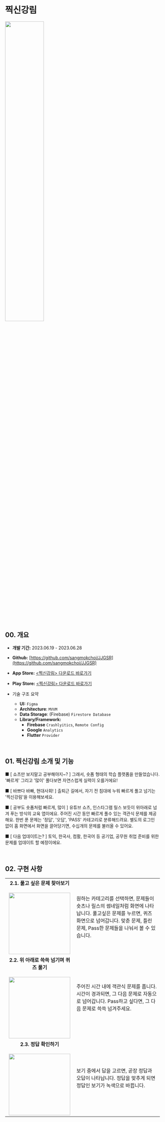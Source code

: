 # 찍신강림
<img
  src="https://github.com/user-attachments/assets/ed77fb9f-f917-4947-a9ad-5738fc586f79"
  width="50%"
/>
</br>


## 00. 개요

- **개발 기간:** 2023.06.19 - 2023.06.28

- **Github:** [https://github.com/sangmokchoi/JJGSR](https://github.com/sangmokchoi/JJGSR)

- **App Store:** [<찍신강림> 다운로드 바로가기](https://apps.apple.com/app/%EC%B0%8D%EC%8B%A0%EA%B0%95%EB%A6%BC/id6504901441)
- **Play Store:** [<찍신강림> 다운로드 바로가기](https://play.google.com/store/apps/details?id=com.app.JJGSR)

- 기술 구조 요약
  - **UI:** `Figma`
  - **Architecture**: `MVVM`
  - **Data Storage**: (Firebase) `Firestore Database`
  - **Library/Framework:**
      - **Firebase**
      `Crashlyitics`, `Remote Config`
      - **Google**
      `Analytics`
      - **Flutter**
      `Provider`

</br>

## 01. 찍신강림 소개 및 기능

<aside>

■ [ 쇼츠만 보지말고 공부해야지~? ]
그래서, 숏폼 형태의 학습 플랫폼을 만들었습니다.
'빠르게' 그리고 '많이' 풀다보면 자연스럽게 실력이 오를거에요!

■ [ 바쁘다 바빠, 현대사회! ]
출퇴근 길에서, 자기 전 침대에 누워
빠르게 풀고 넘기는 '찍신강림'을 이용해보세요.

■ [ 공부도 숏폼처럼 빠르게, 많이 ]
유튜브 쇼츠, 인스타그램 릴스 보듯이 위아래로 넘겨 푸는 방식의 교육 앱이에요.
주어진 시간 동안 빠르게 풀수 있는 객관식 문제를 제공해요.
한번 푼 문제는 '정답', '오답', 'PASS' 카테고리로 분류해드려요.
별도의 로그인 없이 홈 화면에서 화면을 끌어당기면, 수십개의 문제를 불러올 수 있어요.

■ [ 다음 업데이트는? ]
토익, 한국사, 컴활, 한국어 등 공기업, 공무원 취업 준비를 위한 문제를 업데이트 할 예정이에요.

</aside>

</br>


## 02. 구현 사항

<table>
  <tr>
    <td align="center"><b>2.1. 풀고 싶은 문제 찾아보기</b><br /><br /><img src="https://github.com/user-attachments/assets/29e09372-5ea1-4ac5-9fc1-092a65017709" width="200"/></td>
    <td>
      <p>
        원하는 카테고리를 선택하면, 문제들이 숏츠나 릴스의 썸네일처럼 화면에 나타납니다. 풀고싶은 문제를 누르면, 퀴즈 화면으로 넘어갑니다.
        맞춘 문제, 틀린 문제, Pass한 문제들을 나눠서 볼 수 있습니다.
      </p>
    </td>
  </tr>
  <tr>
    <td align="center"><b>2.2. 위 아래로 쓱쓱 넘기며 퀴즈 풀기</b><br /><br /><img src="https://github.com/user-attachments/assets/74803f05-f06e-4deb-a7fc-e25950f4ed57" width="200"/></td>
    <td>
    <p>
        주어진 시간 내에 객관식 문제를 풉니다. 시간이 경과되면, 그 다음 문제로 자동으로 넘어갑니다.
      Pass하고 싶다면, 그 다음 문제로 쓱쓱 넘겨주세요.
      </p>
    </td>

  </tr>
  <tr>
    <td align="center"><b>2.3. 정답 확인하기</b><br /><br /><img src="https://github.com/user-attachments/assets/8f5789ae-f40a-491a-9a17-71fe2635c507" width="200"/></td>
    <td>
<p>
        보기 중에서 답을 고르면, 곧장 정답과 오답이 나타납니다. 정답을 맞추게 되면 정답인 보기가 녹색으로 바뀝니다.
      </p>
</td>
</table>



</br>



</br>
